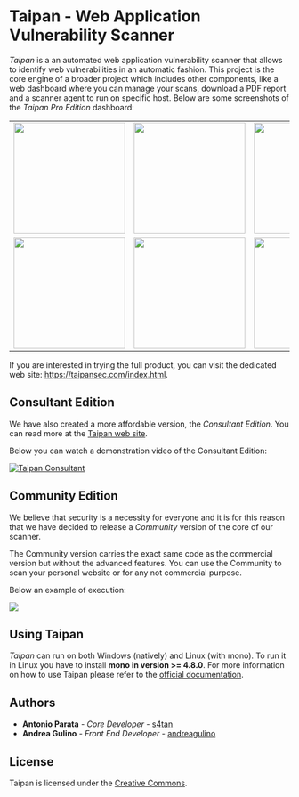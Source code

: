 # Taipan - Web Application Vulnerability Scanner

_Taipan_ is a an automated web application vulnerability scanner that allows to identify web vulnerabilities in an automatic fashion. This project is the core engine of a broader project which includes other components, like a web dashboard where you can manage your scans, download a PDF report and a scanner agent to run on specific host. Below are some screenshots of the _Taipan Pro Edition_ dashboard:

<table>
 <tr>
  <td><img src="https://github.com/enkomio/Taipan/blob/master/Misc/Admin-info.png" width="200"></td>
  <td><img src="https://github.com/enkomio/Taipan/blob/master/Misc/Dashboard.png" width="200"></td>
  <td><img src="https://github.com/enkomio/Taipan/blob/master/Misc/Scan-details.png" width="200"></td>
 </tr>
 <tr>
  <td><img src="https://github.com/enkomio/Taipan/blob/master/Misc/Scan-summary.png" width="200"></td>
  <td><img src="https://github.com/enkomio/Taipan/blob/master/Misc/Scan-wizard.png" width="200"></td>
  <td><img src="https://github.com/enkomio/Taipan/blob/master/Misc/Settings.png" width="200"></td>
 </tr>
</table>

If you are interested in trying the full product, you can visit the dedicated web site: <a href="https://taipansec.com/index.html">https://taipansec.com/index.html</a>.

## Consultant Edition
We have also created a more affordable version, the *Consultant Edition*. You can read more at the <a href="https://taipansec.com/news_consultant_24">Taipan web site</a>.

Below you can watch a demonstration video of the Consultant Edition:

[![Taipan Consultant](https://img.youtube.com/vi/HeRaKpoZnL8/0.jpg)](https://www.youtube.com/watch?v=HeRaKpoZnL8)

## Community Edition
We believe that security is a necessity for everyone and it is for this reason that we have decided to release a *Community* version of the core of our scanner. 

The Community version carries the exact same code as the commercial version but without the advanced features. You can use the Community to scan your personal website or for any not commercial purpose.

Below an example of execution:

<a href="https://asciinema.org/a/166362" target="_blank"><img src="https://asciinema.org/a/166362.png" /></a>

## Using Taipan
_Taipan_ can run on both Windows (natively) and Linux (with mono). To run it in Linux you have to install **mono in version >= 4.8.0**. For more information on how to use Taipan please refer to the <a href="https://taipansec.com/support">official documentation</a>.

## Authors

* **Antonio Parata** - *Core Developer* - [s4tan](https://twitter.com/s4tan)
* **Andrea Gulino** - *Front End Developer* - [andreagulino](https://www.linkedin.com/in/andreagulino/)

## License

Taipan is licensed under the [Creative Commons](LICENSE.md).

  [1]: https://github.com/enkomio/Taipan/tree/master/Src
  [2]: https://github.com/enkomio/Taipan/releases/latest
